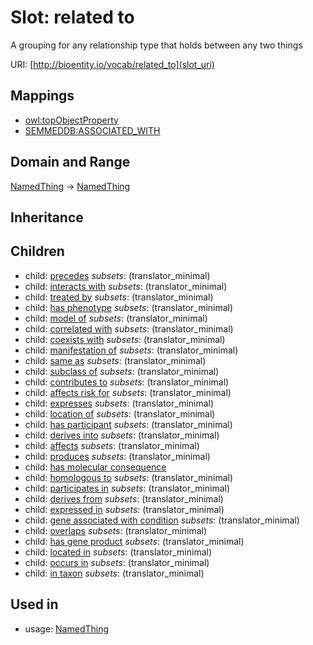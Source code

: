 # Slot: related to


A grouping for any relationship type that holds between any two things

URI: [http://bioentity.io/vocab/related_to](slot_uri)
## Mappings

 * [owl:topObjectProperty](http://purl.obolibrary.org/obo/owl_topObjectProperty)
 * [SEMMEDDB:ASSOCIATED_WITH](http://purl.obolibrary.org/obo/SEMMEDDB_ASSOCIATED_WITH)
## Domain and Range

[NamedThing](NamedThing.md) -> [NamedThing](NamedThing.md)
## Inheritance

## Children

 *  child: [precedes](precedes.md) *subsets*: (translator_minimal)
 *  child: [interacts with](interacts_with.md) *subsets*: (translator_minimal)
 *  child: [treated by](treated_by.md) *subsets*: (translator_minimal)
 *  child: [has phenotype](has_phenotype.md) *subsets*: (translator_minimal)
 *  child: [model of](model_of.md) *subsets*: (translator_minimal)
 *  child: [correlated with](correlated_with.md) *subsets*: (translator_minimal)
 *  child: [coexists with](coexists_with.md) *subsets*: (translator_minimal)
 *  child: [manifestation of](manifestation_of.md) *subsets*: (translator_minimal)
 *  child: [same as](same_as.md) *subsets*: (translator_minimal)
 *  child: [subclass of](subclass_of.md) *subsets*: (translator_minimal)
 *  child: [contributes to](contributes_to.md) *subsets*: (translator_minimal)
 *  child: [affects risk for](affects_risk_for.md) *subsets*: (translator_minimal)
 *  child: [expresses](expresses.md) *subsets*: (translator_minimal)
 *  child: [location of](location_of.md) *subsets*: (translator_minimal)
 *  child: [has participant](has_participant.md) *subsets*: (translator_minimal)
 *  child: [derives into](derives_into.md) *subsets*: (translator_minimal)
 *  child: [affects](affects.md) *subsets*: (translator_minimal)
 *  child: [produces](produces.md) *subsets*: (translator_minimal)
 *  child: [has molecular consequence](has_molecular_consequence.md)
 *  child: [homologous to](homologous_to.md) *subsets*: (translator_minimal)
 *  child: [participates in](participates_in.md) *subsets*: (translator_minimal)
 *  child: [derives from](derives_from.md) *subsets*: (translator_minimal)
 *  child: [expressed in](expressed_in.md) *subsets*: (translator_minimal)
 *  child: [gene associated with condition](gene_associated_with_condition.md) *subsets*: (translator_minimal)
 *  child: [overlaps](overlaps.md) *subsets*: (translator_minimal)
 *  child: [has gene product](has_gene_product.md) *subsets*: (translator_minimal)
 *  child: [located in](located_in.md) *subsets*: (translator_minimal)
 *  child: [occurs in](occurs_in.md) *subsets*: (translator_minimal)
 *  child: [in taxon](in_taxon.md) *subsets*: (translator_minimal)
## Used in

 *  usage: [NamedThing](NamedThing.md)
